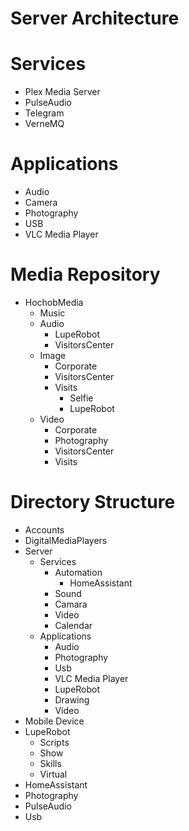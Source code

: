 # Server Architecture

# Services

- Plex Media Server
- PulseAudio
- Telegram
- VerneMQ

# Applications

- Audio
- Camera
- Photography
- USB
- VLC Media Player

# Media Repository

- HochobMedia
  - Music
  - Audio
    - LupeRobot
    - VisitorsCenter
  - Image
    - Corporate
    - VisitorsCenter
    - Visits
      - Selfie
      - LupeRobot
  - Video
    - Corporate
    - Photography
    - VisitorsCenter
    - Visits

# Directory Structure

- Accounts
- DigitalMediaPlayers
- Server
  - Services
    - Automation
      - HomeAssistant
    - Sound
    - Camara
    - Video
    - Calendar
  - Applications
    - Audio
    - Photography
    - Usb
    - VLC Media Player
    - LupeRobot
    - Drawing
    - Video
- Mobile Device
- LupeRobot
  - Scripts
  - Show
  - Skills
  - Virtual
- HomeAssistant
- Photography
- PulseAudio
- Usb

